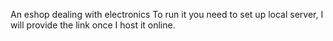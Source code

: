 An eshop dealing with electronics
To run it you need to set up local server, I will provide the link once I host it online.


